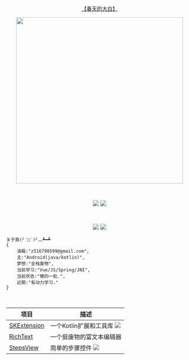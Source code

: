 
<p align="center">
    <a href="https://blog.silvericekey.top">【春天的大白】</a>
</p>
<p align="center">
    <img src="https://github-readme-stats.vercel.app/api?username=SilverIceKey&count_private=true" width="450"/>
</p>
<br>
<p align="center">
    <img src="https://img.shields.io/badge/language-kotlin-orange.svg"/>
    <img src="https://img.shields.io/badge/license-MIT-blue"/>
</p>
<br>

<p align="center">
<img src="https://img.shields.io/badge/language-kotlin-orange.svg"/>
<img src="https://img.shields.io/badge/license-MIT-blue"/>
</p>

```
关于我(╯‵□′)╯︵┻━┻
{
    油箱:"z516798599@gmail.com",
    主:"Android(java/kotlin)",
    梦想:"全栈废物",
    当前学习:"Vue/JS/Spring/JNI",
    当前状态:"懒的一批.",
    近期:"有动力学习."
}
```
<br>

| 项目                                                         | 描述                                                         |
| ------------------------------------------------------------ | ------------------------------------------------------------ |
| [SKExtension](https://github.com/SilverIceKey/SIKExtension)  | 一个Kotlin扩展和工具库 <img src="https://jitpack.io/v/SilverIceKey/SIKExtension.svg"/> |
| [RichText](https://github.com/SilverIceKey/RichText)         | 一个挺废物的富文本编辑器 |
| [StepsView](https://github.com/SilverIceKey/StepsView)       | 简单的步骤控件 <img src="https://jitpack.io/v/SilverIceKey/StepsView.svg"/> |

